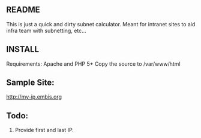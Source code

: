 ## README
This is just a quick and dirty subnet calculator. Meant for intranet sites to aid infra team with subnetting, etc...


## INSTALL
Requirements: Apache and PHP 5+
Copy the source to /var/www/html


## Sample Site:
http://my-ip.embis.org

## Todo:
1) Provide first and last IP.
